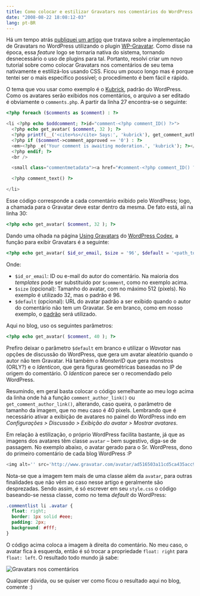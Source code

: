 ```yaml
---
title: Como colocar e estilizar Gravatars nos comentários do WordPress sem plugins
date: "2008-08-22 18:08:12-03"
lang: pt-BR
---
```


Há um tempo atrás [publiquei um artigo](/implantando-gravatar-no-wordpress) que tratava sobre a implementação de Gravatars no WordPress utilizando o plugin [WP-Gravatar](http://wordpress.org/extend/plugins/wp-gravatar/). Como disse na época, essa _feature_ logo se tornaria nativa do sistema, tornando desnecessário o uso de plugins para tal. Portanto, resolvi criar um novo tutorial sobre como colocar Gravatars nos comentários de seu tema nativamente e estilizá-los usando CSS. Ficou um pouco longo mas é porque tentei ser o mais específico possível; o procedimento é bem fácil e rápido.

O tema que vou usar como exemplo é o [Kubrick](http://binarybonsai.com/kubrick/), padrão do WordPress. Como os avatares serão exibidos nos comentários, o arquivo a ser editado é obviamente o `comments.php`. A partir da linha 27 encontra-se o seguinte:

```php
<?php foreach ($comments as $comment) : ?>

<li <?php echo $oddcomment; ?>id="comment-<?php comment_ID() ?>">
  <?php echo get_avatar( $comment, 32 ); ?>
  <?php printf(__('<cite>%s</cite> Says:', 'kubrick'), get_comment_author_link()); ?>
  <?php if ($comment->comment_approved == '0') : ?>
  <em><?php _e('Your comment is awaiting moderation.', 'kubrick'); ?></em>
  <?php endif; ?>
  <br />

  <small class="commentmetadata"><a href="#comment-<?php comment_ID() ?>" title=""><?php printf(__('%1$s at %2$s', 'kubrick'), get_comment_date(__('F jS, Y', 'kubrick')), get_comment_time()); ?></a> <?php edit_comment_link(__('edit', 'kubrick'),'&nbsp;&nbsp;',''); ?></small>

  <?php comment_text() ?>

</li>
```

Esse código corresponde a cada comentário exibido pelo WordPress; logo, a chamada para o Gravatar deve estar dentro da mesma. De fato está, ali na linha 30:

```php
<?php echo get_avatar( $comment, 32 ); ?>
```

Dando uma olhada na página [Using Gravatars](http://codex.wordpress.org/Using_Gravatars#Theme_Support_for_WordPress_2.5) do [WordPress Codex](http://codex.wordpress.org/), a função para exibir Gravatars é a seguinte:

```php
<?php echo get_avatar( $id_or_email, $size = '96', $default = '<path_to_url>' ); ?>
```

Onde:

- `$id_or_email`: ID ou e-mail do autor do comentário. Na maioria dos _templates_ pode ser substituido por `$comment`, como no exemplo acima.
- `$size` (opcional): Tamanho do avatar, com no máximo 512 (pixels). No exemplo é utilizado 32, mas o padrão é 96.
- `$default` (opcional): URL do avatar padrão a ser exibido quando o autor do comentário não tem um Gravatar. Se em branco, como em nosso exemplo, o [padrão](http://www.gravatar.com/avatar/ad516503a11cd5ca435acc9bb6523536) será utilizado.

Aqui no blog, uso os seguintes parâmetros:

```php
<?php echo get_avatar( $comment, 40 ); ?>
```

Prefiro deixar o parâmetro `$default` em branco e utilizar o _Wavatar_ nas opções de discussão do WordPress, que gera um avatar aleatório quando o autor não tem Gravatar. Há também o _MonsterID_ que gera monstros (ORLY?) e o _Identicon_, que gera figuras geométricas baseadas no IP de origem do comentário. O _Identicon_ parece ser o recomendado pelo WordPress.

Resumindo, em geral basta colocar o código semelhante ao meu logo acima da linha onde há a função `comment_author_link()` ou `get_comment_author_link()`, alterando, caso queira, o parâmetro de tamanho da imagem, que no meu caso é 40 pixels. Lembrando que é necessário ativar a exibição de avatares no painel do WordPress indo em _Configurações > Discussão > Exibição do avatar > Mostrar avatares_.

Em relação à estilização, o próprio WordPress facilita bastante, já que as imagens dos avatares têm classe `avatar` – bem sugestivo, diga-se de passagem. No exemplo abaixo, o avatar gerado para o Sr. WordPress, dono do primeiro comentário de cada blog WordPress :P

```php
<img alt='' src='http://www.gravatar.com/avatar/ad516503a11cd5ca435acc9bb6523536?s=32' class='avatar avatar-32 avatar-default' height='32' width='32' />
```

Nota-se que a imagem tem mais de uma classe além da `avatar`, para outras finalidades que não vêm ao caso nesse artigo e geralmente são desprezadas. Sendo assim, é só escrever em seu `style.css` o código baseando-se nessa classe, como no tema _default_ do WordPress:

```css
.commentlist li .avatar {
  float: right;
  border: 1px solid #eee;
  padding: 2px;
  background: #fff;
}
```

O código acima coloca a imagem à direita do comentário. No meu caso, o avatar fica à esquerda, então é só trocar a propriedade `float: right` para `float: left`. O resultado todo mundo já sabe:

![Gravatars nos comentários](/img/comentarios-gravatar.png)

Qualquer dúvida, ou se quiser ver como ficou o resultado aqui no blog, comente :)
